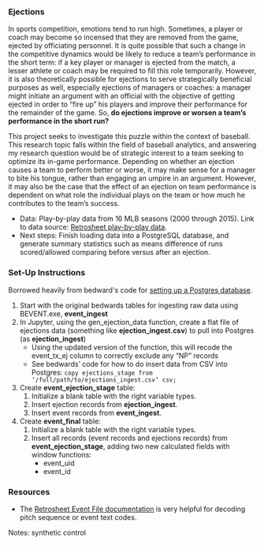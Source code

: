 ### Ejections

In sports competition, emotions tend to run high. Sometimes, a player or coach may become so incensed that they are removed from the game, ejected by officiating personnel. It is quite possible that such a change in the competitive dynamics would be likely to reduce a team’s performance in the short term: if a key player or manager is ejected from the match, a lesser athlete or coach may be required to fill this role temporarily. However, it is also theoretically possible for ejections to serve strategically beneficial purposes as well, especially ejections of managers or coaches: a manager might initiate an argument with an official with the objective of getting ejected in order to “fire up” his players and improve their performance for the remainder of the game. So, **do ejections improve or worsen a team’s performance in the short run?**

This project seeks to investigate this puzzle within the context of baseball. This research topic falls within the field of baseball analytics, and answering my research question would be of strategic interest to a team seeking to optimize its in-game performance. Depending on whether an ejection causes a team to perform better or worse, it may make sense for a manager to bite his tongue, rather than engaging an umpire in an argument. However, it may also be the case that the effect of an ejection on team performance is dependent on what role the individual plays on the team or how much he contributes to the team’s success. 

* Data: Play-by-play data from 16 MLB seasons (2000 through 2015). Link to data source: [Retrosheet play-by-play data](http://www.retrosheet.org/eventfile.htm). 
* Next steps: Finish loading data into a PostgreSQL database, and generate summary statistics such as means difference of runs scored/allowed comparing before versus after an ejection.

### Set-Up Instructions

Borrowed heavily from bedward's code for [setting up a Postgres database](https://github.com/yontartu/baseball_analysis/tree/master/retrosheet).

1. Start with the original bedwards tables for ingesting raw data using BEVENT.exe, **event_ingest** 
2. In Jupyter, using the gen_ejection_data function, create a flat file of ejections data (something like **ejection_ingest.csv**) to pull into Postgres (as **ejection_ingest**)
	* Using the updated version of the function, this will recode the event_tx_ej column to correctly exclude any “NP” records
	* See bedwards’ code for how to do insert data from CSV into Postgres: `copy ejections_stage from ‘/full/path/to/ejections_ingest.csv’ csv;`
3. Create **event_ejection_stage** table: 
    1. Initialize a blank table with the right variable types.
    2. Insert ejection records from **ejection_ingest**.
    3. Insert event records from **event_ingest**.
4. Create **event_final** table:
    1. Initialize a blank table with the right variable types.
    2. Insert all records (event records and ejections records) from **event_ejection_stage**, adding two new calculated fields with window functions:
        * event_uid
        * event_id


### Resources

* The [Retrosheet Event File documentation](http://www.retrosheet.org/eventfile.htm) is very helpful for decoding pitch sequence or event text codes.


Notes:
synthetic control














